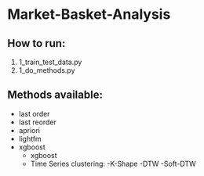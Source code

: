 # Market-Basket-Analysis
## How to run:
  1. 1_train_test_data.py
  2. 1_do_methods.py
  
## Methods available:
  * last order
  * last reorder
  * apriori
  * lightfm
  * xgboost
    - xgboost
    - Time Series clustering:
      -K-Shape
      -DTW
      -Soft-DTW
